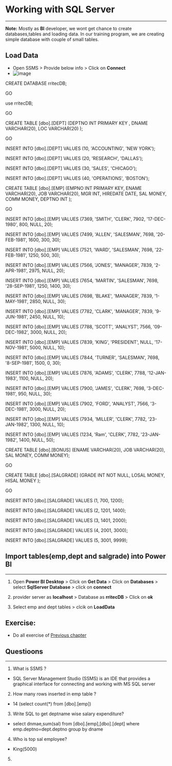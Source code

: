 # Working with SQL Server
---
**Note:** Mostly as **BI** developer, we wont get chance to create databases,tables and loading data. In our training program, we are creating simple database with couple of small tables.

## Load Data

- Open SSMS > Provide below info > Click on **Connect**
- ![image](https://user-images.githubusercontent.com/20516321/116333897-f25bee00-a7f1-11eb-8cd0-161a5ed8e4dc.png)

CREATE DATABASE rritecDB;

GO

use rritecDB;

GO

CREATE TABLE [dbo].[DEPT]
(DEPTNO INT PRIMARY KEY ,
DNAME VARCHAR(20),
LOC VARCHAR(20) );

GO

INSERT INTO [dbo].[DEPT] VALUES (10, 'ACCOUNTING', 'NEW YORK');

INSERT INTO [dbo].[DEPT] VALUES (20, 'RESEARCH', 'DALLAS');

INSERT INTO [dbo].[DEPT] VALUES (30, 'SALES', 'CHICAGO');

INSERT INTO [dbo].[DEPT] VALUES (40, 'OPERATIONS', 'BOSTON');


CREATE TABLE [dbo].[EMP]
(EMPNO INT PRIMARY KEY,
ENAME VARCHAR(20),
JOB VARCHAR(20),
MGR INT,
HIREDATE DATE,
SAL MONEY,
COMM MONEY,
DEPTNO INT );

GO

INSERT INTO [dbo].[EMP] VALUES
(7369, 'SMITH', 'CLERK', 7902, '17-DEC-1980', 800, NULL, 20);

INSERT INTO [dbo].[EMP] VALUES
(7499, 'ALLEN', 'SALESMAN', 7698, '20-FEB-1981', 1600, 300, 30);

INSERT INTO [dbo].[EMP] VALUES
(7521, 'WARD', 'SALESMAN', 7698, '22-FEB-1981', 1250, 500, 30);

INSERT INTO [dbo].[EMP] VALUES
(7566, 'JONES', 'MANAGER', 7839, '2-APR-1981', 2975, NULL, 20);

INSERT INTO [dbo].[EMP] VALUES
(7654, 'MARTIN', 'SALESMAN', 7698, '28-SEP-1981', 1250, 1400, 30);

INSERT INTO [dbo].[EMP] VALUES
(7698, 'BLAKE', 'MANAGER', 7839, '1-MAY-1981', 2850, NULL, 30);

INSERT INTO [dbo].[EMP] VALUES
(7782, 'CLARK', 'MANAGER', 7839, '9-JUN-1981', 2450, NULL, 10);

INSERT INTO [dbo].[EMP] VALUES
(7788, 'SCOTT', 'ANALYST', 7566, '09-DEC-1982', 3000, NULL, 20);

INSERT INTO [dbo].[EMP] VALUES
(7839, 'KING', 'PRESIDENT', NULL, '17-NOV-1981', 5000, NULL, 10);

INSERT INTO [dbo].[EMP] VALUES
(7844, 'TURNER', 'SALESMAN', 7698, '8-SEP-1981', 1500, 0, 30);

INSERT INTO [dbo].[EMP] VALUES
(7876, 'ADAMS', 'CLERK', 7788, '12-JAN-1983', 1100, NULL, 20);

INSERT INTO [dbo].[EMP] VALUES
(7900, 'JAMES', 'CLERK', 7698, '3-DEC-1981', 950, NULL, 30);

INSERT INTO [dbo].[EMP] VALUES
(7902, 'FORD', 'ANALYST', 7566, '3-DEC-1981', 3000, NULL, 20);

INSERT INTO [dbo].[EMP] VALUES
(7934, 'MILLER', 'CLERK', 7782, '23-JAN-1982', 1300, NULL, 10);

INSERT INTO [dbo].[EMP] VALUES (1234, 'Ram', 'CLERK', 7782, '23-JAN-1982', 1400, NULL, 50);

CREATE TABLE [dbo].[BONUS]
(ENAME VARCHAR(20),
JOB VARCHAR(20),
SAL MONEY,
COMM MONEY);

GO

CREATE TABLE [dbo].[SALGRADE]
(GRADE INT NOT NULL,
LOSAL MONEY,
HISAL MONEY );

GO

INSERT INTO [dbo].[SALGRADE] VALUES (1, 700, 1200);

INSERT INTO [dbo].[SALGRADE] VALUES (2, 1201, 1400);

INSERT INTO [dbo].[SALGRADE] VALUES (3, 1401, 2000);

INSERT INTO [dbo].[SALGRADE] VALUES (4, 2001, 3000);

INSERT INTO [dbo].[SALGRADE] VALUES (5, 3001, 9999);

## Import tables(emp,dept and salgrade) into Power BI
---

1. Open **Power BI Desktop** > Click on **Get Data** > Click on **Databases** > select **SqlServer Database** > click on **connect**


 
1. provider server as **localhost** > Database as **rritecDB** > Click on **ok**

    
    
1. Select emp and dept tables > clcik on **LoadData** 

    


## Exercise:
- Do all exercise of [Previous chapter ](https://github.com/rritec/powerbi/blob/8cd3e9b6ff889c7056baf4c71b951dd152a41c16/Notebooks/PBI_01_02_Power%20Query%20Editor%20Shape%20data%20using%20Excel%20as%20input.md)

## Questioons
---
1. What is SSMS ?
 - SQL Server Management Studio (SSMS) is an IDE that provides a graphical interface for connecting and working with MS SQL server
2. How many rows inserted in emp table ?
 - 14 (select count(*) from [dbo].[emp])
3. Write SQL to get deptname wise salary expenditure?
 - select dnmae,sum(sal) from [dbo].[emp],[dbo].[dept] where emp.deptno=dept.deptno group by dname
4. Who is top sal employee?
 - King(5000)
5.  


